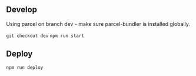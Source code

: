 ## Develop

Using parcel on branch dev - make sure parcel-bundler is installed globally.

`git checkout dev`
`npm run start`

## Deploy

`npm run deploy`